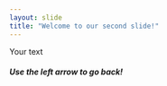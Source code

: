 ```yaml
---
layout: slide
title: "Welcome to our second slide!"
---
```

Your text
##### Use the left arrow to go back!
